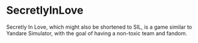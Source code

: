 # SecretlyInLove
Secretly In Love, which might also be shortened to SIL, is a game similar to Yandare Simulator, with the goal of having a non-toxic team and fandom.
